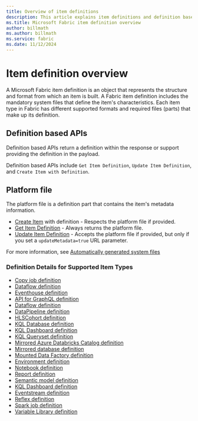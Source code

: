 ```yaml
---
title: Overview of item definitions
description: This article explains item definitions and definition based Microsoft Fabric REST APIs.
ms.title: Microsoft Fabric item definition overview
author: billmath
ms.author: billmath
ms.service: fabric
ms.date: 11/12/2024
---
```


# Item definition overview

A Microsoft Fabric item definition is an object that represents the structure and format from which an item is built. A Fabric item definition includes the mandatory system files that define the item's characteristics. Each item type in Fabric has different supported formats and required files (parts) that make up its definition.

## Definition based APIs

Definition based APIs return a definition within the response or support providing the definition in the payload.

Definition based APIs include `Get Item Definition`, `Update Item Definition`, and `Create Item with Definition`.

## Platform file

The platform file is a definition part that contains the item's metadata information.

* [Create Item](https://learn.microsoft.com/rest/api/fabric/core/items/create-item) with definition - Respects the platform file if provided.
* [Get Item Definition](https://learn.microsoft.com/rest/api/fabric/core/items/get-item-definition) - Always returns the platform file.
* [Update Item Definition](https://learn.microsoft.com/rest/api/fabric/core/items/update-item-definition) - Accepts the platform file if provided, but only if you set a `updateMetadata=true` URL parameter.

For more information, see [Automatically generated system files](https://learn.microsoft.com/fabric/cicd/git-integration/source-code-format?tabs=v2#automatically-generated-system-files)

### Definition Details for Supported Item Types

* [Copy job definition](https://learn.microsoft.com/rest/api/fabric/articles/item-management/definitions/copyjob-definition)
* [Dataflow definition](https://learn.microsoft.com/rest/api/fabric/articles/item-management/definitions/dataflow-definition)
* [Eventhouse definition](https://learn.microsoft.com/rest/api/fabric/articles/item-management/definitions/eventhouse-definition)
* [API for GraphQL definition](https://learn.microsoft.com/rest/api/fabric/articles/item-management/definitions/graphql-api-definition)
* [Dataflow definition](https://learn.microsoft.com/rest/api/fabric/articles/item-management/definitions/dataflow-definition)
* [DataPipeline definition](https://learn.microsoft.com/rest/api/fabric/articles/item-management/definitions/datapipeline-definition)
* [HLSCohort definition](https://learn.microsoft.com/rest/api/fabric/articles/item-management/definitions/hlscohort-definition)
* [KQL Database definition](https://learn.microsoft.com/rest/api/fabric/articles/item-management/definitions/kql-database-definition)
* [KQL Dashboard definition](https://learn.microsoft.com/rest/api/fabric/articles/item-management/definitions/kql-dashboard-definition)
* [KQL Queryset definition](https://learn.microsoft.com/rest/api/fabric/articles/item-management/definitions/kql-queryset-definition)
* [Mirrored Azure Databricks Catalog definition](https://learn.microsoft.com/rest/api/fabric/articles/item-management/definitions/mirrored-azuredatabricks-unitycatalog-definition)
* [Mirrored database definition](https://learn.microsoft.com/rest/api/fabric/articles/item-management/definitions/mirrored-database-definition)
* [Mounted Data Factory definition](https://learn.microsoft.com/rest/api/fabric/articles/item-management/definitions/mounted-data-factory-definition)
* [Environment definition](https://learn.microsoft.com/rest/api/fabric/articles/item-management/definitions/environment-definition)
* [Notebook definition](https://learn.microsoft.com/rest/api/fabric/articles/item-management/definitions/notebook-definition)
* [Report definition](https://learn.microsoft.com/rest/api/fabric/articles/item-management/definitions/report-definition)
* [Semantic model definition](https://learn.microsoft.com/rest/api/fabric/articles/item-management/definitions/semantic-model-definition)
* [KQL Dashboard definition](https://learn.microsoft.com/rest/api/fabric/articles/item-management/definitions/kql-dashboard-definition)
* [Eventstream definition](https://learn.microsoft.com/rest/api/fabric/articles/item-management/definitions/eventstream-definition)
* [Reflex definition](https://learn.microsoft.com/rest/api/fabric/articles/item-management/definitions/reflex-definition)
* [Spark job definition](https://learn.microsoft.com/rest/api/fabric/articles/item-management/definitions/spark-job-definition)
* [Variable Library definition](https://learn.microsoft.com/rest/api/fabric/articles/item-management/definitions/variable-library-definition)
